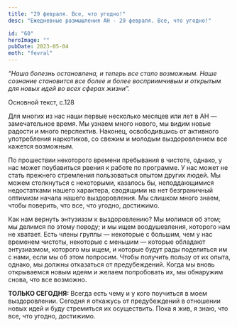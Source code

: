 ```yaml
---
title: "29 февраля. Все, что угодно!"
desc: "Ежедневные размышления АН - 29 февраля. Все, что угодно!"

id: "60"
heroImage: ""
pubDate: 2023-05-04
moth: "fevral"
---
```


_“Наша болезнь остановлена, и теперь все стало возможным. Наше сознание
становится все более и более восприимчивым и открытым для новых идей во всех
сферах жизни”._

Основной текст, с.128

Для многих из нас наши первые несколько месяцев или лет в АН — замечательное
время. Мы узнаем много нового, мы видим новые радости и много перспектив.
Наконец, освободившись от активного употребления наркотиков, со свежим и
молодым выздоровлением все кажется возможным.

По прошествии некоторого времени пребывания в чистоте, однако, у нас может
поубавиться рвения к работе по программе. У нас может не стать прежнего
стремления пользоваться опытом других людей. Мы можем столкнуться с
некоторыми, казалось бы, неподдающимися недостатками нашего характера,
сводящими на нет безграничный оптимизм начала нашего выздоровления. Мы слишком
много знаем, чтобы поверить, что все, что угодно, достижимо.

Как нам вернуть энтузиазм к выздоровлению? Мы молимся об этом; мы делимся по
этому поводу; и мы ищем воодушевления, которого нам не хватает. Есть члены
группы — некоторые с большим, чем у нас временем чистоты, некоторые с меньшим
— которые обладают энтузиазмом, которого мы ищем, и которые будут рады
поделиться им с нами, если мы об этом попросим. Чтобы получить пользу от их
опыта, однако, мы должны отказаться от предубеждений. Когда мы вновь
открываемся новым идеям и желаем попробовать их, мы обнаружим снова, что все
возможно.

**ТОЛЬКО СЕГОДНЯ:** Всегда есть чему и у кого поучиться в моем выздоровлении.
Сегодня я откажусь от предубеждений в отношении новых идей и буду стремиться
их осуществить. Пока я жив, я знаю, что все, что угодно, достижимо.
